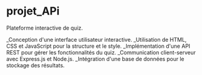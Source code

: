# projet_APi

Plateforme interactive de quiz.

_Conception d'une interface utilisateur interactive.
_Utilisation de HTML, CSS et JavaScript pour la structure et le style.
_Implémentation d'une API REST pour gérer les fonctionnalités du quiz.
_Communication client-serveur avec Express.js et Node.js.
_Intégration d'une base de données pour le stockage des résultats.
